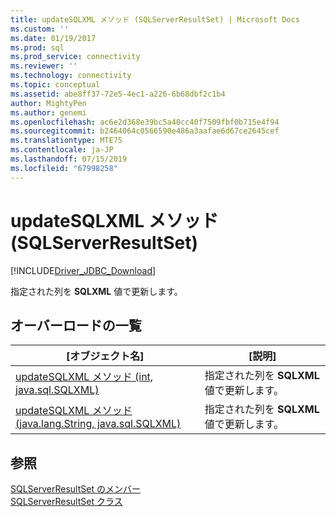 ```yaml
---
title: updateSQLXML メソッド (SQLServerResultSet) | Microsoft Docs
ms.custom: ''
ms.date: 01/19/2017
ms.prod: sql
ms.prod_service: connectivity
ms.reviewer: ''
ms.technology: connectivity
ms.topic: conceptual
ms.assetid: abe8ff37-72e5-4ec1-a226-6b68dbf2c1b4
author: MightyPen
ms.author: genemi
ms.openlocfilehash: ac6e2d368e39bc5a40cc40f7509fbf0b715e4f94
ms.sourcegitcommit: b2464064c0566590e486a3aafae6d67ce2645cef
ms.translationtype: MTE75
ms.contentlocale: ja-JP
ms.lasthandoff: 07/15/2019
ms.locfileid: "67998258"
---
```

# <a name="updatesqlxml-method-sqlserverresultset"></a>updateSQLXML メソッド (SQLServerResultSet)
[!INCLUDE[Driver_JDBC_Download](../../../includes/driver_jdbc_download.md)]

  指定された列を **SQLXML** 値で更新します。  
  
## <a name="overload-list"></a>オーバーロードの一覧  
  
|[オブジェクト名]|[説明]|  
|----------|-----------------|  
|[updateSQLXML メソッド &#40;int, java.sql.SQLXML&#41;](../../../connect/jdbc/reference/updatesqlxml-method-int-java-sql-sqlxml.md)|指定された列を **SQLXML** 値で更新します。|  
|[updateSQLXML メソッド &#40;java.lang.String, java.sql.SQLXML&#41;](../../../connect/jdbc/reference/updatesqlxml-method-java-lang-string-java-sql-sqlxml.md)|指定された列を **SQLXML** 値で更新します。|  
  
## <a name="see-also"></a>参照  
 [SQLServerResultSet のメンバー](../../../connect/jdbc/reference/sqlserverresultset-members.md)   
 [SQLServerResultSet クラス](../../../connect/jdbc/reference/sqlserverresultset-class.md)  
  
  
